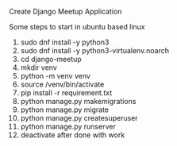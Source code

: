 Create Django Meetup Application

Some steps to start in ubuntu based linux

1. sudo dnf install -y python3
2. sudo dnf install -y python3-virtualenv.noarch
3. cd django-meetup
4. mkdir venv
5. python -m venv venv
6. source /venv/bin/activate
7. pip install -r requirement.txt
8. python manage.py makemigrations
9. python manage.py migrate
10. python manage.py createsuperuser
11. python manage.py runserver
12. deactivate after done with work
